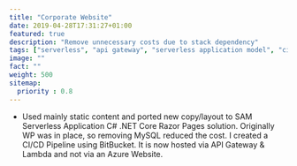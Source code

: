 ```yaml
---
title: "Corporate Website"
date: 2019-04-28T17:31:27+01:00
featured: true
description: "Remove unnecessary costs due to stack dependency"
tags: ["serverless", "api gateway", "serverless application model", "ci/cd"]
image: ""
fact: ""
weight: 500
sitemap:
  priority : 0.8
---
```


- Used mainly static content and ported new copy/layout to SAM Serverless Application C# .NET Core Razor Pages solution. Originally WP was in place, so removing MySQL reduced the cost. I created a CI/CD Pipeline using BitBucket.  It is now hosted via API Gateway & Lambda and not via an Azure Website.
